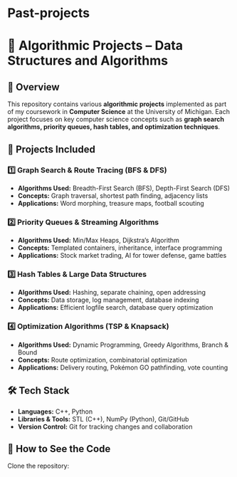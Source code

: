 # Past-projects
# 🚀 Algorithmic Projects – Data Structures and Algorithms

## 📌 Overview
This repository contains various **algorithmic projects** implemented as part of my coursework in **Computer Science** at the University of Michigan. Each project focuses on key computer science concepts such as **graph search algorithms, priority queues, hash tables, and optimization techniques**.

## 📂 Projects Included
### **1️⃣ Graph Search & Route Tracing (BFS & DFS)**
- **Algorithms Used:** Breadth-First Search (BFS), Depth-First Search (DFS)
- **Concepts:** Graph traversal, shortest path finding, adjacency lists
- **Applications:** Word morphing, treasure maps, football scouting

### **2️⃣ Priority Queues & Streaming Algorithms**
- **Algorithms Used:** Min/Max Heaps, Dijkstra’s Algorithm
- **Concepts:** Templated containers, inheritance, interface programming
- **Applications:** Stock market trading, AI for tower defense, game battles

### **3️⃣ Hash Tables & Large Data Structures**
- **Algorithms Used:** Hashing, separate chaining, open addressing
- **Concepts:** Data storage, log management, database indexing
- **Applications:** Efficient logfile search, database query optimization

### **4️⃣ Optimization Algorithms (TSP & Knapsack)**
- **Algorithms Used:** Dynamic Programming, Greedy Algorithms, Branch & Bound
- **Concepts:** Route optimization, combinatorial optimization
- **Applications:** Delivery routing, Pokémon GO pathfinding, vote counting

## 🛠️ Tech Stack
- **Languages:** C++, Python
- **Libraries & Tools:** STL (C++), NumPy (Python), Git/GitHub
- **Version Control:** Git for tracking changes and collaboration

## 🔧 How to See the Code
Clone the repository:
   ```bash

   

